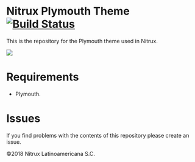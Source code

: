 # Nitrux Plymouth Theme [![Build Status](https://travis-ci.org/Nitrux/nitrux-plymouth-theme.svg?branch=master)](https://travis-ci.org/Nitrux/nitrux-plymouth-theme)

This is the repository for the Plymouth theme used in Nitrux.

![](https://i.imgur.com/umrEJe8.png)

# Requirements
- Plymouth.

# Issues
If you find problems with the contents of this repository please create an issue.

©2018 Nitrux Latinoamericana S.C.
